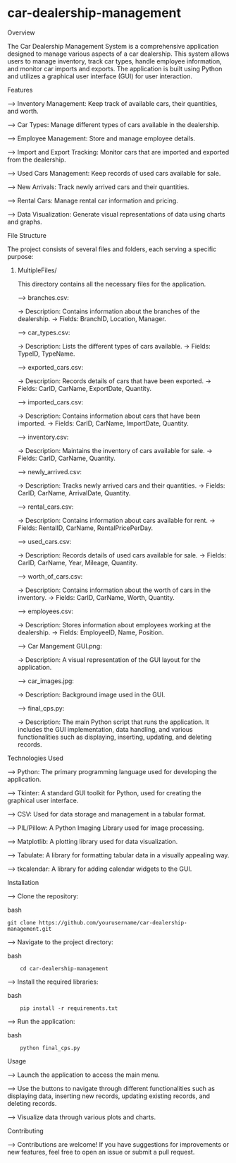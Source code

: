 # car-dealership-management

Overview
  
  The Car Dealership Management System is a comprehensive application designed to manage various aspects of a car dealership. This system allows users to manage inventory, track car types, handle employee information, and monitor car imports and exports. The application is built using Python and utilizes a graphical user interface (GUI) for user interaction.

Features

  --> Inventory Management: Keep track of available cars, their quantities, and worth.
  
  --> Car Types: Manage different types of cars available in the dealership.
  
  --> Employee Management: Store and manage employee details.
  
  --> Import and Export Tracking: Monitor cars that are imported and exported from the dealership.
  
  --> Used Cars Management: Keep records of used cars available for sale.
  
  --> New Arrivals: Track newly arrived cars and their quantities.
  
  --> Rental Cars: Manage rental car information and pricing.
  
  --> Data Visualization: Generate visual representations of data using charts and graphs.
  
  
File Structure

  The project consists of several files and folders, each serving a specific purpose:
  
  1. MultipleFiles/

     This directory contains all the necessary files for the application.
     
     --> branches.csv:

     -> Description: Contains information about the branches of the dealership.
     -> Fields: BranchID, Location, Manager.
     

     --> car_types.csv:
     
     -> Description: Lists the different types of cars available.
     -> Fields: TypeID, TypeName.
     

     --> exported_cars.csv:
     
     -> Description: Records details of cars that have been exported.
     -> Fields: CarID, CarName, ExportDate, Quantity.
     

     --> imported_cars.csv:
     
     -> Description: Contains information about cars that have been imported.
     -> Fields: CarID, CarName, ImportDate, Quantity.


     --> inventory.csv:
     
     -> Description: Maintains the inventory of cars available for sale.
     -> Fields: CarID, CarName, Quantity.


     --> newly_arrived.csv:
     
     -> Description: Tracks newly arrived cars and their quantities.
     -> Fields: CarID, CarName, ArrivalDate, Quantity.


     --> rental_cars.csv:
     
     -> Description: Contains information about cars available for rent.
     -> Fields: RentalID, CarName, RentalPricePerDay.


     --> used_cars.csv:
     
     -> Description: Records details of used cars available for sale.
     -> Fields: CarID, CarName, Year, Mileage, Quantity.


     --> worth_of_cars.csv:
     
     -> Description: Contains information about the worth of cars in the inventory.
     -> Fields: CarID, CarName, Worth, Quantity.
     

     --> employees.csv:
     
     -> Description: Stores information about employees working at the dealership.
     -> Fields: EmployeeID, Name, Position.


     --> Car Mangement GUI.png:
     
     -> Description: A visual representation of the GUI layout for the application.
     

     --> car_images.jpg:
     
     -> Description: Background image used in the GUI.
     

     --> final_cps.py:
     
     -> Description: The main Python script that runs the application. It includes the GUI implementation, data handling, and various functionalities such as displaying, inserting, updating, and deleting                              records.


Technologies Used

--> Python: The primary programming language used for developing the application.

--> Tkinter: A standard GUI toolkit for Python, used for creating the graphical user interface.

--> CSV: Used for data storage and management in a tabular format.

--> PIL/Pillow: A Python Imaging Library used for image processing.

--> Matplotlib: A plotting library used for data visualization.

--> Tabulate: A library for formatting tabular data in a visually appealing way.

--> tkcalendar: A library for adding calendar widgets to the GUI.


Installation

--> Clone the repository:

  bash
  
    git clone https://github.com/yourusername/car-dealership-management.git
        

--> Navigate to the project directory:

  bash
  
        cd car-dealership-management


--> Install the required libraries:
    
  bash
  
        pip install -r requirements.txt


--> Run the application:

  bash
  
        python final_cps.py

Usage

--> Launch the application to access the main menu.

--> Use the buttons to navigate through different functionalities such as displaying data, inserting new records, updating existing records, and deleting records.

--> Visualize data through various plots and charts.

Contributing

--> Contributions are welcome! If you have suggestions for improvements or new features, feel free to open an issue or submit a pull request.
